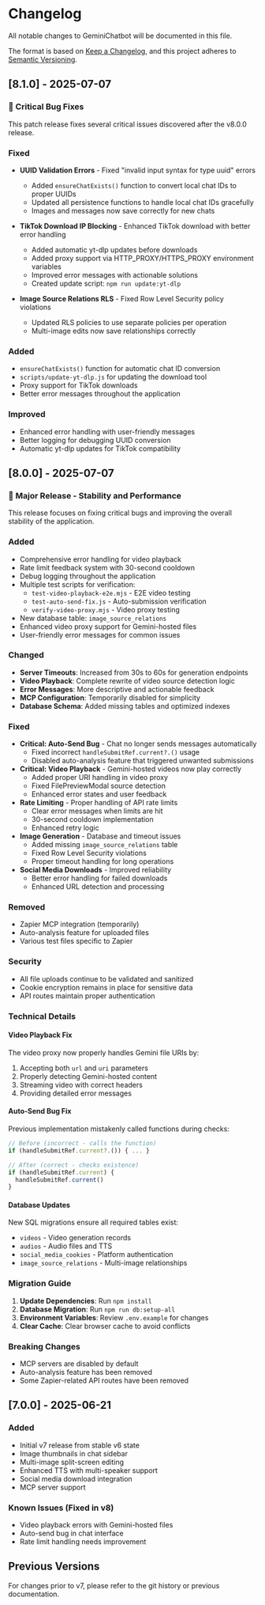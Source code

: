 # Changelog

All notable changes to GeminiChatbot will be documented in this file.

The format is based on [Keep a Changelog](https://keepachangelog.com/en/1.0.0/),
and this project adheres to [Semantic Versioning](https://semver.org/spec/v2.0.0.html).

## [8.1.0] - 2025-07-07

### 🔧 Critical Bug Fixes

This patch release fixes several critical issues discovered after the v8.0.0 release.

### Fixed
- **UUID Validation Errors** - Fixed "invalid input syntax for type uuid" errors
  - Added `ensureChatExists()` function to convert local chat IDs to proper UUIDs
  - Updated all persistence functions to handle local chat IDs gracefully
  - Images and messages now save correctly for new chats
  
- **TikTok Download IP Blocking** - Enhanced TikTok download with better error handling
  - Added automatic yt-dlp updates before downloads
  - Added proxy support via HTTP_PROXY/HTTPS_PROXY environment variables
  - Improved error messages with actionable solutions
  - Created update script: `npm run update:yt-dlp`
  
- **Image Source Relations RLS** - Fixed Row Level Security policy violations
  - Updated RLS policies to use separate policies per operation
  - Multi-image edits now save relationships correctly

### Added
- `ensureChatExists()` function for automatic chat ID conversion
- `scripts/update-yt-dlp.js` for updating the download tool
- Proxy support for TikTok downloads
- Better error messages throughout the application

### Improved
- Enhanced error handling with user-friendly messages
- Better logging for debugging UUID conversion
- Automatic yt-dlp updates for TikTok compatibility

## [8.0.0] - 2025-07-07

### 🎉 Major Release - Stability and Performance

This release focuses on fixing critical bugs and improving the overall stability of the application.

### Added
- Comprehensive error handling for video playback
- Rate limit feedback system with 30-second cooldown
- Debug logging throughout the application
- Multiple test scripts for verification:
  - `test-video-playback-e2e.mjs` - E2E video testing
  - `test-auto-send-fix.js` - Auto-submission verification
  - `verify-video-proxy.mjs` - Video proxy testing
- New database table: `image_source_relations`
- Enhanced video proxy support for Gemini-hosted files
- User-friendly error messages for common issues

### Changed
- **Server Timeouts**: Increased from 30s to 60s for generation endpoints
- **Video Playback**: Complete rewrite of video source detection logic
- **Error Messages**: More descriptive and actionable feedback
- **MCP Configuration**: Temporarily disabled for simplicity
- **Database Schema**: Added missing tables and optimized indexes

### Fixed
- **Critical: Auto-Send Bug** - Chat no longer sends messages automatically
  - Fixed incorrect `handleSubmitRef.current?.()` usage
  - Disabled auto-analysis feature that triggered unwanted submissions
- **Critical: Video Playback** - Gemini-hosted videos now play correctly
  - Added proper URI handling in video proxy
  - Fixed FilePreviewModal source detection
  - Enhanced error states and user feedback
- **Rate Limiting** - Proper handling of API rate limits
  - Clear error messages when limits are hit
  - 30-second cooldown implementation
  - Enhanced retry logic
- **Image Generation** - Database and timeout issues
  - Added missing `image_source_relations` table
  - Fixed Row Level Security violations
  - Proper timeout handling for long operations
- **Social Media Downloads** - Improved reliability
  - Better error handling for failed downloads
  - Enhanced URL detection and processing

### Removed
- Zapier MCP integration (temporarily)
- Auto-analysis feature for uploaded files
- Various test files specific to Zapier

### Security
- All file uploads continue to be validated and sanitized
- Cookie encryption remains in place for sensitive data
- API routes maintain proper authentication

### Technical Details

#### Video Playback Fix
The video proxy now properly handles Gemini file URIs by:
1. Accepting both `url` and `uri` parameters
2. Properly detecting Gemini-hosted content
3. Streaming video with correct headers
4. Providing detailed error messages

#### Auto-Send Bug Fix
Previous implementation mistakenly called functions during checks:
```javascript
// Before (incorrect - calls the function)
if (handleSubmitRef.current?.()) { ... }

// After (correct - checks existence)
if (handleSubmitRef.current) {
  handleSubmitRef.current()
}
```

#### Database Updates
New SQL migrations ensure all required tables exist:
- `videos` - Video generation records
- `audios` - Audio files and TTS
- `social_media_cookies` - Platform authentication
- `image_source_relations` - Multi-image relationships

### Migration Guide

1. **Update Dependencies**: Run `npm install`
2. **Database Migration**: Run `npm run db:setup-all`
3. **Environment Variables**: Review `.env.example` for changes
4. **Clear Cache**: Clear browser cache to avoid conflicts

### Breaking Changes
- MCP servers are disabled by default
- Auto-analysis feature has been removed
- Some Zapier-related API routes have been removed

## [7.0.0] - 2025-06-21

### Added
- Initial v7 release from stable v6 state
- Image thumbnails in chat sidebar
- Multi-image split-screen editing
- Enhanced TTS with multi-speaker support
- Social media download integration
- MCP server support

### Known Issues (Fixed in v8)
- Video playback errors with Gemini-hosted files
- Auto-send bug in chat interface
- Rate limit handling needs improvement

## Previous Versions

For changes prior to v7, please refer to the git history or previous documentation.